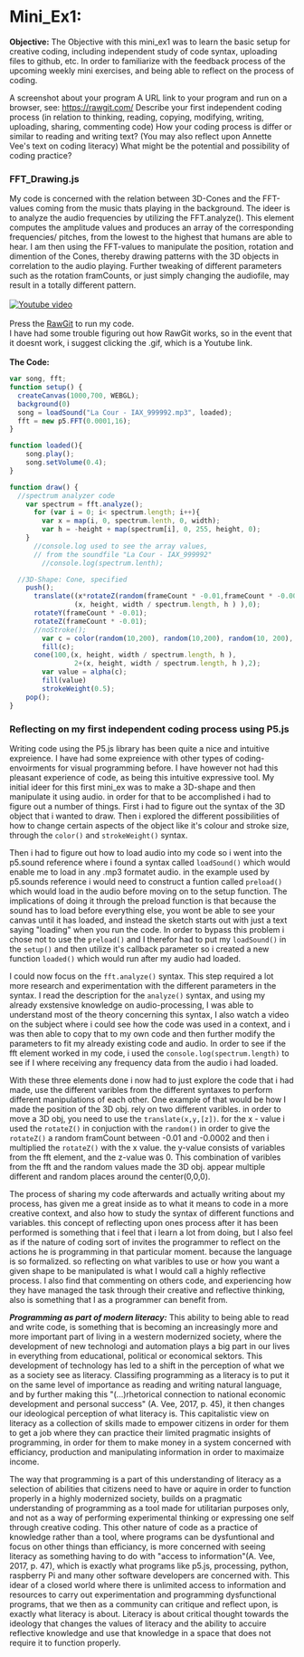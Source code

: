 # Mini_Ex1:
**Objective:**
The Objective with this mini_ex1 was to learn the basic setup for creative coding, including independent study of code syntax, uploading files to github, etc. In order to familiarize with the feedback process of the upcoming weekly mini exercises, and being able to reflect on the process of coding.

A screenshot about your program
A URL link to your program and run on a browser, see: https://rawgit.com/
Describe your first independent coding process (in relation to thinking, reading, copying, modifying, writing, uploading, sharing, commenting code)
How your coding process is differ or similar to reading and writing text? (You may also reflect upon Annette Vee's text on coding literacy)
What might be the potential and possibility of coding practice?
</br>
### FFT_Drawing.js
My code is concerned with the relation between 3D-Cones and the FFT-values coming from the music thats playing in the background. The ideer is to analyze the audio frequencies by utilizing the FFT.analyze(). This element computes the amplitude values and produces an array of the corresponding frequencies/ pitches, from the lowest to the highest that humans are able to hear. I am then using the FFT-values to manipulate the position, rotation and dimention of the Cones, thereby drawing patterns with the 3D objects in correlation to the audio playing. Further tweaking of different parameters such as the rotation framCounts, or just simply changing the audiofile, may result in a totally different pattern.
</br>
</br>
<a href="https://www.youtube.com/watch?v=B9p4LqZEwck" target="This is a Youtube video"><img src="https://github.com/Pacour/Aesthetic_Programming_2018/blob/master/Mini_Ex1/Screen-Shot-2018-02-09-at-17.30.32.gif" 
alt="Youtube video"/></a>
</br>
</br>
Press the [RawGit](https://cdn.rawgit.com/Pacour/f1c66d53ae297a19a74337c99abedbf6/raw/cd56d103030dd12663779da096d922459a47663d/sketch.js) to run my code.
</br>
I have had some trouble figuring out how RawGit works, so in the event that it doesnt work, i suggest clicking the .gif, which is a Youtube link.
</br>
</br>
**The Code:**
```javascript
var song, fft;
function setup() {
  createCanvas(1000,700, WEBGL);
  background(0)
  song = loadSound("La Cour - IAX_999992.mp3", loaded);
  fft = new p5.FFT(0.0001,16);
}

function loaded(){
    song.play();
    song.setVolume(0.4);
}

function draw() {
  //spectrum analyzer code
    var spectrum = fft.analyze();
      for (var i = 0; i< spectrum.length; i++){
        var x = map(i, 0, spectrum.lenth, 0, width);
        var h = -height + map(spectrum[i], 0, 255, height, 0);
    }
      //console.log used to see the array values,
      // from the soundfile "La Cour - IAX_999992"
        //console.log(spectrum.lenth);

  //3D-Shape: Cone, specified
    push();
      translate((x*rotateZ(random(frameCount * -0.01,frameCount * -0.0002)),
                (x, height, width / spectrum.length, h ) ),0);
      rotateY(frameCount * -0.01);
      rotateZ(frameCount * -0.01);
      //noStroke();
        var c = color(random(10,200), random(10,200), random(10, 200), 50);
        fill(c);
      cone(100,(x, height, width / spectrum.length, h ),
                2+(x, height, width / spectrum.length, h ),2);
        var value = alpha(c);
        fill(value)
        strokeWeight(0.5);
    pop();
}
```
### Reflecting on my first independent coding process using P5.js
Writing code using the P5.js library has been quite a nice and intuitive expreience. I have had some expreience with other types of coding-envoirments for visual programming before. I have however not had this pleasant experience of code, as being this intuitive expressive tool. My initial ideer for this first mini_ex was to make a 3D-shape and then manipulate it using audio. in order for that to be accomplished i had to figure out a number of things. First i had to figure out the syntax of the 3D object that i wanted to draw. Then i explored the different possibilities of how to change certain aspects of the object like it's colour and stroke size, through the ```color()``` and ```strokeWeight()``` syntax.

  Then i had to figure out how to load audio into my code so i went into the p5.sound reference where i found a syntax called ```loadSound()``` which would enable me to load in any .mp3 formatet audio. in the example used by p5.sounds reference i would need to construct a funtion called ```preload()``` which would load in the audio before moving on to the setup function. The implications of doing it through the preload function is that because the sound has to load before everything else, you wont be able to see your canvas until it has loaded, and instead the sketch starts out with just a text saying "loading" when you run the code. In order to bypass this problem i chose not to use the ```preload()``` and I therefor had to put my ```loadSound()``` in the ```setup()``` and then utilize it's callback parameter so i created a new function ```loaded()``` which would run after my audio had loaded.
  
  I could now focus on the ```fft.analyze()``` syntax. This step required a lot more research and experimentation with the different parameters in the syntax. I read the description for the ```analyze()``` syntax, and using my already exstensive knowledge on audio-processing, I was able to understand most of the theory concerning this syntax, I also watch a video on the subject where i could see how the code was used in a context, and i was then able to copy that to my own code and then further modify the parameters to fit my already existing code and audio. In order to see if the fft element worked in my code, i used the ```console.log(spectrum.length)``` to see if I where receiving any frequency data from the audio i had loaded.
  
  With these three elements done i now had to just explore the code that i had made, use the different varibles from the different syntaxes to perform different manipulations of each other. One example of that would be how I made the position of the 3D obj. rely on two different varibles. in order to move a 3D obj, you need to use the ```translate(x,y,[z])```. for the x - value i used the ```rotateZ()``` in conjuction with the ```random()``` in order to give the ```rotateZ()``` a random framCount between -0.01 and -0.0002 and then i multiplied the ```rotateZ()``` with the x value. the y-value consists of variables from the fft element, and the z-value was 0. This combination of varibles from the fft and the random values made the 3D obj. appear multiple different and random places around the center(0,0,0).
  
  The process of sharing my code afterwards and actually writing about my process, has given me a great inside as to what it means to code in a more creative context, and also how to study the syntax of different functions and variables. this concept of reflecting upon ones process after it has been performed is something that i feel that i learn a lot from doing, but I also feel as if the nature of coding sort of invites the programmer to reflect on the actions he is programming in that particular moment. because the language is so formalized. so reflecting on what varibles to use or how you want a given shape to be manipulated is what I would call a highly reflective process. I also find that commenting on others code, and experiencing how they have managed the task through their creative and reflective thinking, also is something that I as a programmer can benefit from.

***Programming as part of modern literacy:***
This ability to being able to read and write code, is something that is becoming an increasingly more and more important part of living in a western modernized society, where the development of new technologi and automation plays a big part in our lives in everything from educational, political or economical sektors. This development of technology has led to a shift in the perception of what we as a society see as literacy. Classifing programming as a literacy is to put it on the same level of importance as reading and writing natural language, and by further making this "(...)rhetorical connection to national economic development and personal success" (A. Vee, 2017, p. 45), it then changes our ideological perception of what literacy is. This capitalistic view on literacy as a collection of skills made to empower citizens in order for them to get a job where they can practice their limited pragmatic insights of programming, in order for them to make money in a system concerned with efficiancy, production and manipulating information in order to maximaize income.

The way that programming is a part of this understanding of literacy as a selection of abilities that citizens need to have or aquire in order to function properly in a highly modernized society, builds on a pragmatic understanding of programming as a tool made for utilitarian purposes only, and not as a way of performing experimental thinking or expressing one self through creative coding. This other nature of code as a practice of knowledge rather than a tool, where programs can be dysfuntional and focus on other things than efficiancy, is more concerned with seeing literacy as something having to do with "access to information"(A. Vee, 2017, p. 47), which is exactly what programs like p5.js, processing, python, raspberry Pi and many other software developers are concerned with. This idear of a closed world where there is unlimited access to information and resources to carry out experimentation and programming dysfunctional programs, that we then as a community can critique and reflect upon, is exactly what literacy is about. Literacy is about critical thought towards the ideology that changes the values of literacy and the ability to accuire reflective knowledge and use that knowledge in a space that does not require it to function properly. 
